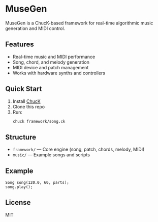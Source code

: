 # MuseGen

MuseGen is a ChucK-based framework for real-time algorithmic music generation and MIDI control.

## Features
- Real-time music and MIDI performance
- Song, chord, and melody generation
- MIDI device and patch management
- Works with hardware synths and controllers

## Quick Start
1. Install [ChucK](https://chuck.cs.princeton.edu/)
2. Clone this repo
3. Run:
   ```bash
   chuck framework/song.ck
   ```

## Structure
- `framework/` — Core engine (song, patch, chords, melody, MIDI)
- `music/` — Example songs and scripts

## Example
```chuck
Song song(120.0, 60, parts);
song.play();
```

## License
MIT
